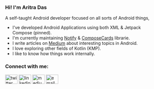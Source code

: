 ### Hi! I'm Aritra Das

A self-taught Android developer focused on all sorts of Android things,

- I've developed Android Applications using both XML & Jetpack Compose (pinned).
- I'm currently maintaining [Notify](https://github.com/aritra-tech/Notify) & [ComposeCards](https://github.com/aritra-tech/ComposeCards) librarie.
- I write articles on [Medium](https://medium.com/@aritradas20) about interesting topics in Android.
- I love exploring other fields of Kotlin (KMP).
- I like to know how things work internally.

### Connect with me:

<p align="left">
<a href="https://twitter.com/aritratech" target="blank"><img align="center" src="https://cdn.jsdelivr.net/npm/simple-icons@3.0.1/icons/twitter.svg" alt="twitter" height="30" width="40" /></a>
<a href="https://www.linkedin.com/in/aritra-das-/" target="blank"><img align="center" src="https://cdn.jsdelivr.net/npm/simple-icons@3.0.1/icons/linkedin.svg" alt="linkedin" height="30" width="40" /></a>
<a href="https://medium.com/@aritradas20" target="blank"><img align="center" src="https://cdn.jsdelivr.net/npm/simple-icons@3.0.1/icons/medium.svg" alt="medium" height="30" width="40" /></a>
<a href="mailto:aritrarick2002@gmail.com" target="blank"><img align="center" src="https://cdn.jsdelivr.net/npm/simple-icons@3.0.1/icons/gmail.svg" alt="email" height="30" width="40" /></a>
</p>

<!--
## 🌐 Socials:
[![LinkedIn](https://img.shields.io/badge/LinkedIn-0077B5?style=for-the-badge&logo=linkedin&logoColor=white)](https://www.linkedin.com/in/aritra-das-/) [![Twitter](https://img.shields.io/badge/Twitter-1DA1F2?style=for-the-badge&logo=twitter&logoColor=white)](https://twitter.com/aritratech) [![Behance](https://img.shields.io/badge/Behance-0054F7?style=for-the-badge&logo=behance&logoColor=white)](https://www.behance.net/aritradas8) [![HashNode](https://img.shields.io/badge/Hashnode-2962FF?style=for-the-badge&logo=hashnode&logoColor=white)](https://aritradas.hashnode.dev/)


## 👨🏻‍💻 Coding Profiles

[![Leetcode](https://img.shields.io/badge/-LeetCode-FFA116?style=for-the-badge&logo=LeetCode&logoColor=black)](https://leetcode.com/aritrarick/)
[![HackerRank](https://img.shields.io/badge/-Hackerrank-2EC866?style=for-the-badge&logo=HackerRank&logoColor=white)](https://www.hackerrank.com/aritrarick2002)


## 💻 Tech Stack:
![Kotlin](https://img.shields.io/badge/kotlin-%230095D5.svg?style=for-the-badge&logo=kotlin&logoColor=white) ![Java](https://img.shields.io/badge/java-%23ED8B00.svg?style=for-the-badge&logo=java&logoColor=white) ![HTML](https://img.shields.io/badge/HTML5-E34F26?style=for-the-badge&logo=html5&logoColor=white) ![css](https://img.shields.io/badge/CSS3-1572B6?style=for-the-badge&logo=css3&logoColor=white) ![Javascript](https://img.shields.io/badge/JavaScript-323330?style=for-the-badge&logo=javascript&logoColor=F7DF1E) ![Node JS](https://img.shields.io/badge/Node.js-339933?style=for-the-badge&logo=nodedotjs&logoColor=white) ![Express JS](https://img.shields.io/badge/Express.js-000000?style=for-the-badge&logo=express&logoColor=white) <a href='https://github.com/binayshaw7777' target="_blank"><img alt='XML' src='https://img.shields.io/badge/XML-100000?style=for-the-badge&logo=XML&logoColor=00B3FF&labelColor=00B3FF&color=00B3FF'/></a>

# Tools:
![Android Studio](https://img.shields.io/badge/Android_Studio-3DDC84?style=for-the-badge&logo=android-studio&logoColor=white) ![Figma](https://img.shields.io/badge/figma-%23F24E1E.svg?style=for-the-badge&logo=figma&logoColor=white) ![Firebase](https://img.shields.io/badge/firebase-%23039BE5.svg?style=for-the-badge&logo=firebase) ![MongoDB](https://img.shields.io/badge/MongoDB-4EA94B?style=for-the-badge&logo=mongodb&logoColor=white) ![VSCode](https://img.shields.io/badge/VSCode-0078D4?style=for-the-badge&logo=visual%20studio%20code&logoColor=white) ![Git](https://img.shields.io/badge/GIT-E44C30?style=for-the-badge&logo=git&logoColor=white) ![Adobe XD](https://img.shields.io/badge/Adobe%20XD-470137?style=for-the-badge&logo=Adobe%20XD&logoColor=#FF61F6)
-->



